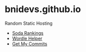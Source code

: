 # bnidevs.github.io
Random Static Hosting

- [Soda Rankings](https://bnidevs.github.io/sodas)
- [Wordle Helper](https://bnidevs.github.io/wordle)
- [Get My Commits](https://bnidevs.github.io/get-my-commits)
